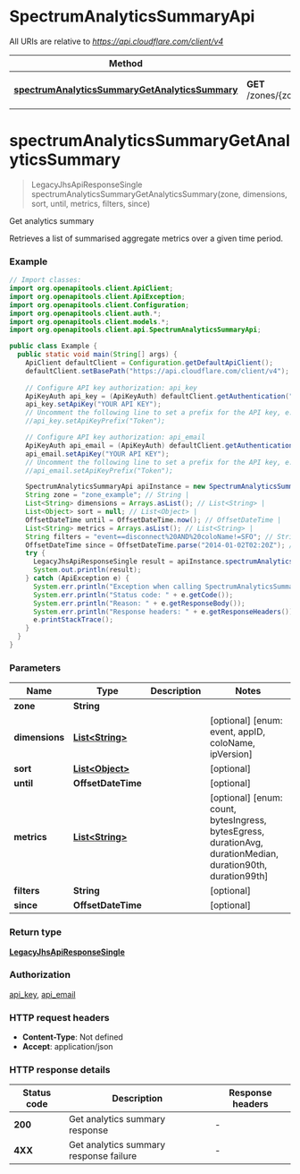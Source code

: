 # SpectrumAnalyticsSummaryApi

All URIs are relative to *https://api.cloudflare.com/client/v4*

| Method | HTTP request | Description |
|------------- | ------------- | -------------|
| [**spectrumAnalyticsSummaryGetAnalyticsSummary**](SpectrumAnalyticsSummaryApi.md#spectrumAnalyticsSummaryGetAnalyticsSummary) | **GET** /zones/{zone}/spectrum/analytics/events/summary | Get analytics summary |


<a id="spectrumAnalyticsSummaryGetAnalyticsSummary"></a>
# **spectrumAnalyticsSummaryGetAnalyticsSummary**
> LegacyJhsApiResponseSingle spectrumAnalyticsSummaryGetAnalyticsSummary(zone, dimensions, sort, until, metrics, filters, since)

Get analytics summary

Retrieves a list of summarised aggregate metrics over a given time period.

### Example
```java
// Import classes:
import org.openapitools.client.ApiClient;
import org.openapitools.client.ApiException;
import org.openapitools.client.Configuration;
import org.openapitools.client.auth.*;
import org.openapitools.client.models.*;
import org.openapitools.client.api.SpectrumAnalyticsSummaryApi;

public class Example {
  public static void main(String[] args) {
    ApiClient defaultClient = Configuration.getDefaultApiClient();
    defaultClient.setBasePath("https://api.cloudflare.com/client/v4");
    
    // Configure API key authorization: api_key
    ApiKeyAuth api_key = (ApiKeyAuth) defaultClient.getAuthentication("api_key");
    api_key.setApiKey("YOUR API KEY");
    // Uncomment the following line to set a prefix for the API key, e.g. "Token" (defaults to null)
    //api_key.setApiKeyPrefix("Token");

    // Configure API key authorization: api_email
    ApiKeyAuth api_email = (ApiKeyAuth) defaultClient.getAuthentication("api_email");
    api_email.setApiKey("YOUR API KEY");
    // Uncomment the following line to set a prefix for the API key, e.g. "Token" (defaults to null)
    //api_email.setApiKeyPrefix("Token");

    SpectrumAnalyticsSummaryApi apiInstance = new SpectrumAnalyticsSummaryApi(defaultClient);
    String zone = "zone_example"; // String | 
    List<String> dimensions = Arrays.asList(); // List<String> | 
    List<Object> sort = null; // List<Object> | 
    OffsetDateTime until = OffsetDateTime.now(); // OffsetDateTime | 
    List<String> metrics = Arrays.asList(); // List<String> | 
    String filters = "event==disconnect%20AND%20coloName!=SFO"; // String | 
    OffsetDateTime since = OffsetDateTime.parse("2014-01-02T02:20Z"); // OffsetDateTime | 
    try {
      LegacyJhsApiResponseSingle result = apiInstance.spectrumAnalyticsSummaryGetAnalyticsSummary(zone, dimensions, sort, until, metrics, filters, since);
      System.out.println(result);
    } catch (ApiException e) {
      System.err.println("Exception when calling SpectrumAnalyticsSummaryApi#spectrumAnalyticsSummaryGetAnalyticsSummary");
      System.err.println("Status code: " + e.getCode());
      System.err.println("Reason: " + e.getResponseBody());
      System.err.println("Response headers: " + e.getResponseHeaders());
      e.printStackTrace();
    }
  }
}
```

### Parameters

| Name | Type | Description  | Notes |
|------------- | ------------- | ------------- | -------------|
| **zone** | **String**|  | |
| **dimensions** | [**List&lt;String&gt;**](String.md)|  | [optional] [enum: event, appID, coloName, ipVersion] |
| **sort** | [**List&lt;Object&gt;**](Object.md)|  | [optional] |
| **until** | **OffsetDateTime**|  | [optional] |
| **metrics** | [**List&lt;String&gt;**](String.md)|  | [optional] [enum: count, bytesIngress, bytesEgress, durationAvg, durationMedian, duration90th, duration99th] |
| **filters** | **String**|  | [optional] |
| **since** | **OffsetDateTime**|  | [optional] |

### Return type

[**LegacyJhsApiResponseSingle**](LegacyJhsApiResponseSingle.md)

### Authorization

[api_key](../README.md#api_key), [api_email](../README.md#api_email)

### HTTP request headers

 - **Content-Type**: Not defined
 - **Accept**: application/json

### HTTP response details
| Status code | Description | Response headers |
|-------------|-------------|------------------|
| **200** | Get analytics summary response |  -  |
| **4XX** | Get analytics summary response failure |  -  |

